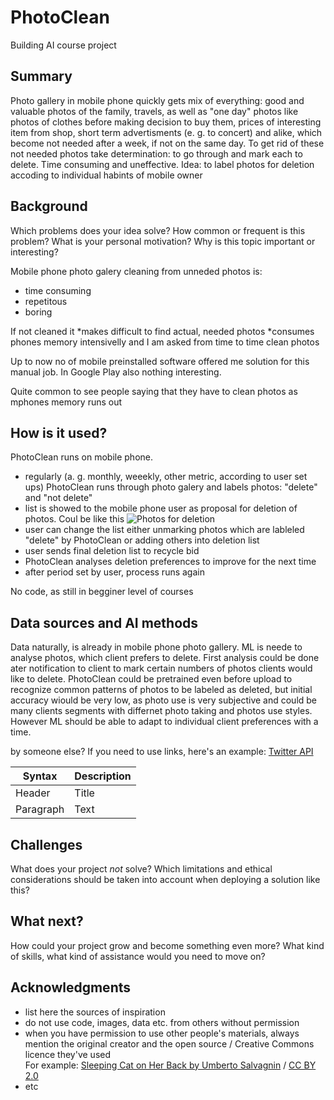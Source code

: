 # PhotoClean
Building AI course project

## Summary

Photo gallery in mobile phone quickly gets mix of everything: good and valuable photos of the family, travels, as well as "one day" photos like photos of clothes before making decision to buy them, prices of interesting item from shop, short term advertisments (e. g. to concert) and alike, which become not needed after a week, if not on the same day. To get rid of these not needed photos take determination: to go through and mark each to delete. Time consuming and uneffective. 
Idea: to label photos for deletion accoding to individual habints of mobile owner


## Background

Which problems does your idea solve? How common or frequent is this problem? What is your personal motivation? Why is this topic important or interesting?

Mobile phone photo galery cleaning from unneded photos is:
* time consuming
* repetitous 
* boring

If not cleaned it
*makes difficult to find actual, needed photos
*consumes phones memory intensivelly and I am asked from time to time clean photos

Up to now no of mobile preinstalled software offered me solution for this manual job. In Google Play also nothing interesting. 

Quite common to see people saying that they have to clean photos as mphones memory runs out


## How is it used?

PhotoClean runs on mobile phone.
* regularly (a. g. monthly, weeekly, other metric, according to user set ups) PhotoClean runs through photo galery and labels photos: "delete" and "not delete"
* list is showed to the mobile phone user as proposal for deletion of photos. Coul be like this
   ![Photos for deletion](/)
* user can change the list either unmarking photos which are lableled "delete" by PhotoClean or adding others into deletion list
* user sends final deletion list to recycle bid
* PhotoClean analyses deletion preferences to improve for the next time
* after period set by user, process runs again

No code, as still in begginer level of courses




## Data sources and AI methods

Data naturally, is already in mobile phone photo gallery. 
ML is neede to analyse photos, which client prefers to delete. First analysis could be done ater notification to client to mark certain numbers of photos clients would like to delete. 
PhotoClean could be pretrained even before upload to recognize common patterns of photos to be labeled as deleted, but initial accuracy wiould be very low, as photo use is very 
subjective and could be many clients segments with differnet photo taking and photos use styles. However ML should be able to adapt to individual client preferences with a time. 

by someone else?
If you need to use links, here's an example:
[Twitter API](https://developer.twitter.com/en/docs)

| Syntax      | Description |
| ----------- | ----------- |
| Header      | Title       |
| Paragraph   | Text        |

## Challenges

What does your project _not_ solve? Which limitations and ethical considerations should be taken into account when deploying a solution like this?

## What next?

How could your project grow and become something even more? What kind of skills, what kind of assistance would you  need to move on? 


## Acknowledgments

* list here the sources of inspiration 
* do not use code, images, data etc. from others without permission
* when you have permission to use other people's materials, always mention the original creator and the open source / Creative Commons licence they've used
  <br>For example: [Sleeping Cat on Her Back by Umberto Salvagnin](https://commons.wikimedia.org/wiki/File:Sleeping_cat_on_her_back.jpg#filelinks) / [CC BY 2.0](https://creativecommons.org/licenses/by/2.0)
* etc
